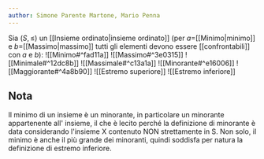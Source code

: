 ```yaml
---
author: Simone Parente Martone, Mario Penna
---
```


Sia $(S, \leq)$ un [[Insieme ordinato|insieme ordinato]] (per $a=$[[Minimo|minimo]] e $b=$[[Massimo|massimo]] tutti gli elementi devono essere [[confrontabili]] con $a$ e $b$):
![[Minimo#^fad11a]]
![[Massimo#^3e0315]]
![[Minimale#^12dc8b]]
![[Massimale#^c13a1a]]
![[Minorante#^e16006]]
![[Maggiorante#^4a8b90]]
![[Estremo superiore]]
![[Estremo inferiore]]
## Nota
Il minimo di un insieme è un minorante, in particolare un minorante appartenente all' insieme, il che è lecito perché la definizione di minorante è data considerando l'insieme X contenuto NON strettamente in S. Non solo, il minimo è anche il più grande dei minoranti, quindi soddisfa per natura la definizione di estremo inferiore.